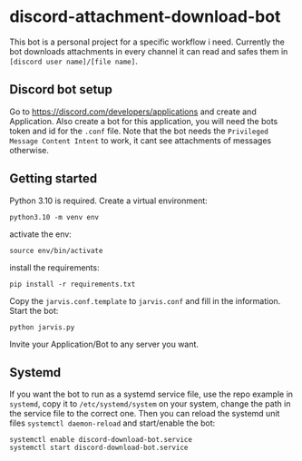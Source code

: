 # discord-attachment-download-bot

This bot is a personal project for a specific workflow i need. Currently the bot downloads attachments in every channel it can read and safes them in `[discord user name]/[file name]`.

## Discord bot setup

Go to https://discord.com/developers/applications and create and Application. Also create a bot for this application, you will need the bots token and id for the `.conf` file. Note that the bot needs the `Privileged Message Content Intent` to work, it cant see attachments of messages otherwise.

## Getting started

Python 3.10 is required. Create a virtual environment:
```
python3.10 -m venv env
```
activate the env:
```
source env/bin/activate
```
install the requirements:
```
pip install -r requirements.txt
```

Copy the `jarvis.conf.template` to `jarvis.conf` and fill in the information. Start the bot:
```
python jarvis.py
```

Invite your Application/Bot to any server you want.


## Systemd

If you want the bot to run as a systemd service file, use the repo example in `systemd`, copy it to `/etc/systemd/system` on your system, change the path in the service file to the correct one.
Then you can reload the systemd unit files `systemctl daemon-reload` and start/enable the bot:
```
systemctl enable discord-download-bot.service
systemctl start discord-download-bot.service
```
